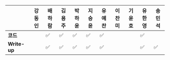 |              | 강동인 | 배하람 | 김용주 | 박하윤 | 지승윤 | 유예찬 | 이찬미 | 기윤호 | 유한영 | 송민석 |
| ------------ | ------ | ------ | ------ | ------ | ------ | ------------ | ------------ | ------------ | ------------ | ------------ |
| **코드**     ||:white_check_mark:| :white_check_mark: | :white_check_mark:        | :white_check_mark: |:white_check_mark:|  |  |:white_check_mark:  |  |
| **Write-up** ||:white_check_mark:| :white_check_mark: |  :white_check_mark:       | :white_check_mark: |:white_check_mark:|  |  |:white_check_mark:  |:white_check_mark:|

